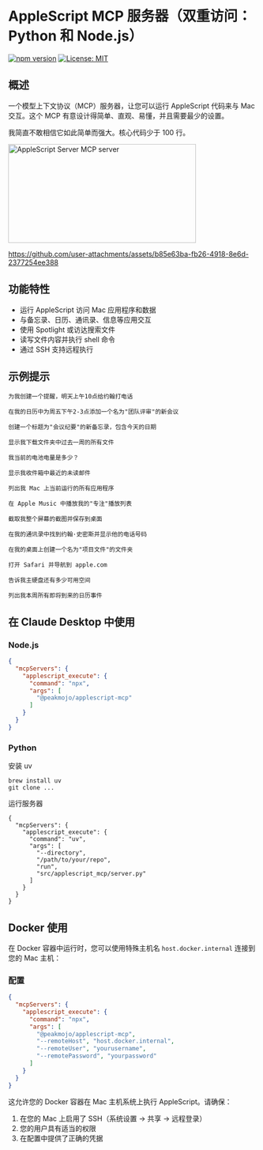 # AppleScript MCP 服务器（双重访问：Python 和 Node.js）

[![npm version](https://img.shields.io/npm/v/@peakmojo/applescript-mcp.svg)](https://www.npmjs.com/package/@peakmojo/applescript-mcp) [![License: MIT](https://img.shields.io/badge/License-MIT-yellow.svg)](https://opensource.org/licenses/MIT)

## 概述

一个模型上下文协议（MCP）服务器，让您可以运行 AppleScript 代码来与 Mac 交互。这个 MCP 有意设计得简单、直观、易懂，并且需要最少的设置。

我简直不敢相信它如此简单而强大。核心代码少于 100 行。

<a href="https://glama.ai/mcp/servers/@peakmojo/applescript-mcp">
  <img width="380" height="200" src="https://glama.ai/mcp/servers/@peakmojo/applescript-mcp/badge" alt="AppleScript Server MCP server" />
</a>

<https://github.com/user-attachments/assets/b85e63ba-fb26-4918-8e6d-2377254ee388>

## 功能特性

* 运行 AppleScript 访问 Mac 应用程序和数据
* 与备忘录、日历、通讯录、信息等应用交互
* 使用 Spotlight 或访达搜索文件
* 读写文件内容并执行 shell 命令
* 通过 SSH 支持远程执行

## 示例提示

```
为我创建一个提醒，明天上午10点给约翰打电话
```

```
在我的日历中为周五下午2-3点添加一个名为"团队评审"的新会议
```

```
创建一个标题为"会议纪要"的新备忘录，包含今天的日期
```

```
显示我下载文件夹中过去一周的所有文件
```

```
我当前的电池电量是多少？
```

```
显示我收件箱中最近的未读邮件
```

```
列出我 Mac 上当前运行的所有应用程序
```

```
在 Apple Music 中播放我的"专注"播放列表
```

```
截取我整个屏幕的截图并保存到桌面
```

```
在我的通讯录中找到约翰·史密斯并显示他的电话号码
```

```
在我的桌面上创建一个名为"项目文件"的文件夹
```

```
打开 Safari 并导航到 apple.com
```

```
告诉我主硬盘还有多少可用空间
```

```
列出我本周所有即将到来的日历事件
```

## 在 Claude Desktop 中使用

### Node.js

```json
{
  "mcpServers": {
    "applescript_execute": {
      "command": "npx",
      "args": [
        "@peakmojo/applescript-mcp"
      ]
    }
  }
}
```

### Python

安装 uv

```
brew install uv
git clone ...
```

运行服务器

```
{
  "mcpServers": {
    "applescript_execute": {
      "command": "uv",
      "args": [
        "--directory",
        "/path/to/your/repo",
        "run",
        "src/applescript_mcp/server.py"
      ]
    }
  }
}
```

## Docker 使用

在 Docker 容器中运行时，您可以使用特殊主机名 `host.docker.internal` 连接到您的 Mac 主机：

### 配置

```json
{
  "mcpServers": {
    "applescript_execute": {
      "command": "npx",
      "args": [
        "@peakmojo/applescript-mcp",
        "--remoteHost", "host.docker.internal",
        "--remoteUser", "yourusername",
        "--remotePassword", "yourpassword"
      ]
    }
  }
}
```

这允许您的 Docker 容器在 Mac 主机系统上执行 AppleScript。请确保：

1. 在您的 Mac 上启用了 SSH（系统设置 → 共享 → 远程登录）
2. 您的用户具有适当的权限
3. 在配置中提供了正确的凭据

